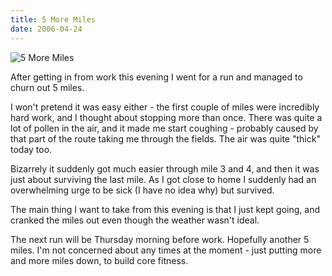 ```yaml
---
title: 5 More Miles
date: 2006-04-24
---
```


![5 More Miles](https://source.unsplash.com/l7dbl-sUg3k/1600x900)

After getting in from work this evening I went for a run and managed to churn out 5 miles.

I won't pretend it was easy either - the first couple of miles were incredibly hard work, and I thought about stopping more than once. There was quite a lot of pollen in the air, and it made me start coughing - probably caused by that part of the route taking me through the fields. The air was quite "thick" today too.

Bizarrely it suddenly got much easier through mile 3 and 4, and then it was just about surviving the last mile. As I got close to home I suddenly had an overwhelming urge to be sick (I have no idea why) but survived.

The main thing I want to take from this evening is that I just kept going, and cranked the miles out even though the weather wasn't ideal.

The next run will be Thursday morning before work. Hopefully another 5 miles. I'm not concerned about any times at the moment - just putting more and more miles down, to build core fitness.